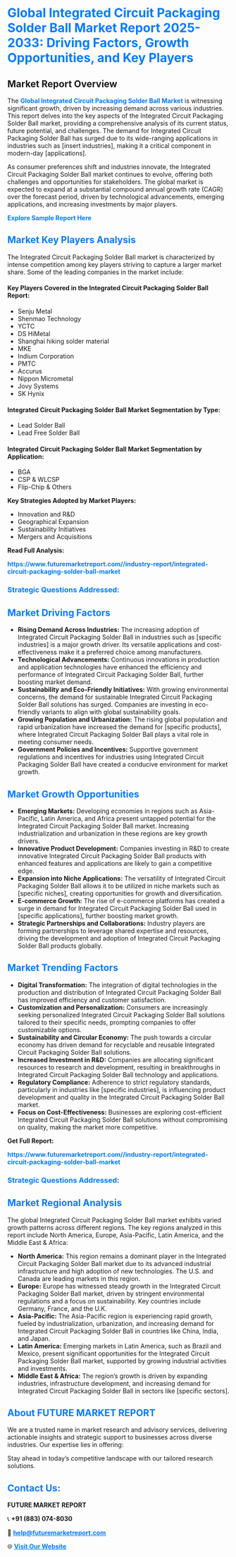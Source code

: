 <h1 style="color: #007BFF;">Global Integrated Circuit Packaging Solder Ball Market Report 2025-2033: Driving Factors, Growth Opportunities, and Key Players</h1>

<section id="overview">
<h2>Market Report Overview</h2>
<p>The <a href="https://www.futuremarketreport.com//industry-report/integrated-circuit-packaging-solder-ball-market" style="color: #007BFF; text-decoration: none;"><strong>Global Integrated Circuit Packaging Solder Ball Market</strong></a> is witnessing significant growth, driven by increasing demand across various industries. This report delves into the key aspects of the Integrated Circuit Packaging Solder Ball market, providing a comprehensive analysis of its current status, future potential, and challenges. The demand for Integrated Circuit Packaging Solder Ball has surged due to its wide-ranging applications in industries such as [insert industries], making it a critical component in modern-day [applications].</p>
<p>As consumer preferences shift and industries innovate, the Integrated Circuit Packaging Solder Ball market continues to evolve, offering both challenges and opportunities for stakeholders. The global market is expected to expand at a substantial compound annual growth rate (CAGR) over the forecast period, driven by technological advancements, emerging applications, and increasing investments by major players.</p>
</section>

<section id="overview">
<p><a href="https://www.futuremarketreport.com//request-sample/reportId=75401" style="color: #007BFF; text-decoration: none;"><strong>Explore Sample Report Here</strong></a></p>
</section>

<section id="key-players">
<h2 style="color: #007BFF;">Market Key Players Analysis</h2>
<p>The Integrated Circuit Packaging Solder Ball market is characterized by intense competition among key players striving to capture a larger market share. Some of the leading companies in the market include:</p>
<h4>Key Players Covered in the Integrated Circuit Packaging Solder Ball Report:</h4>
<ul><li>Senju Metal</li><li>Shenmao Technology</li><li>YCTC</li><li>DS HiMetal</li><li>Shanghai hiking solder material</li><li>MKE</li><li>Indium Corporation</li><li>PMTC</li><li>Accurus</li><li>Nippon Micrometal</li><li>Jovy Systems</li><li>SK Hynix</li></ul>
<h4>Integrated Circuit Packaging Solder Ball Market Segmentation by Type:</h4>
<ul><li>Lead Solder Ball</li><li>Lead Free Solder Ball</li></ul>

<h4>Integrated Circuit Packaging Solder Ball Market Segmentation by Application:</h4>
<ul><li>BGA</li><li>CSP &amp; WLCSP</li><li>Flip-Chip &amp; Others</li></ul>
<p><strong>Key Strategies Adopted by Market Players:</strong></p>
<ul>
<li>Innovation and R&D</li>
<li>Geographical Expansion</li>
<li>Sustainability Initiatives</li>
<li>Mergers and Acquisitions</li>
</ul>
</section>

<section>
<p><strong>Read Full Analysis: </strong></p><a href="https://www.futuremarketreport.com//industry-report/integrated-circuit-packaging-solder-ball-market" style="color: #007BFF; text-decoration: none;"><strong>https://www.futuremarketreport.com//industry-report/integrated-circuit-packaging-solder-ball-market</strong></a>
<h3 style="color: #007BFF;">Strategic Questions Addressed:</h3>
</section>

<section id="driving-factors">
<h2 style="color: #007BFF;">Market Driving Factors</h2>
<ul>
<li><strong>Rising Demand Across Industries:</strong> The increasing adoption of Integrated Circuit Packaging Solder Ball in industries such as [specific industries] is a major growth driver. Its versatile applications and cost-effectiveness make it a preferred choice among manufacturers.</li>
<li><strong>Technological Advancements:</strong> Continuous innovations in production and application technologies have enhanced the efficiency and performance of Integrated Circuit Packaging Solder Ball, further boosting market demand.</li>
<li><strong>Sustainability and Eco-Friendly Initiatives:</strong> With growing environmental concerns, the demand for sustainable Integrated Circuit Packaging Solder Ball solutions has surged. Companies are investing in eco-friendly variants to align with global sustainability goals.</li>
<li><strong>Growing Population and Urbanization:</strong> The rising global population and rapid urbanization have increased the demand for [specific products], where Integrated Circuit Packaging Solder Ball plays a vital role in meeting consumer needs.</li>
<li><strong>Government Policies and Incentives:</strong> Supportive government regulations and incentives for industries using Integrated Circuit Packaging Solder Ball have created a conducive environment for market growth.</li>
</ul>
</section>

<section id="growth-opportunities">
<h2 style="color: #007BFF;">Market Growth Opportunities</h2>
<ul>
<li><strong>Emerging Markets:</strong> Developing economies in regions such as Asia-Pacific, Latin America, and Africa present untapped potential for the Integrated Circuit Packaging Solder Ball market. Increasing industrialization and urbanization in these regions are key growth drivers.</li>
<li><strong>Innovative Product Development:</strong> Companies investing in R&D to create innovative Integrated Circuit Packaging Solder Ball products with enhanced features and applications are likely to gain a competitive edge.</li>
<li><strong>Expansion into Niche Applications:</strong> The versatility of Integrated Circuit Packaging Solder Ball allows it to be utilized in niche markets such as [specific niches], creating opportunities for growth and diversification.</li>
<li><strong>E-commerce Growth:</strong> The rise of e-commerce platforms has created a surge in demand for Integrated Circuit Packaging Solder Ball used in [specific applications], further boosting market growth.</li>
<li><strong>Strategic Partnerships and Collaborations:</strong> Industry players are forming partnerships to leverage shared expertise and resources, driving the development and adoption of Integrated Circuit Packaging Solder Ball products globally.</li>
</ul>
</section>

<section id="trending-factors">
<h2 style="color: #007BFF;">Market Trending Factors</h2>
<ul>
<li><strong>Digital Transformation:</strong> The integration of digital technologies in the production and distribution of Integrated Circuit Packaging Solder Ball has improved efficiency and customer satisfaction.</li>
<li><strong>Customization and Personalization:</strong> Consumers are increasingly seeking personalized Integrated Circuit Packaging Solder Ball solutions tailored to their specific needs, prompting companies to offer customizable options.</li>
<li><strong>Sustainability and Circular Economy:</strong> The push towards a circular economy has driven demand for recyclable and reusable Integrated Circuit Packaging Solder Ball solutions.</li>
<li><strong>Increased Investment in R&D:</strong> Companies are allocating significant resources to research and development, resulting in breakthroughs in Integrated Circuit Packaging Solder Ball technology and applications.</li>
<li><strong>Regulatory Compliance:</strong> Adherence to strict regulatory standards, particularly in industries like [specific industries], is influencing product development and quality in the Integrated Circuit Packaging Solder Ball market.</li>
<li><strong>Focus on Cost-Effectiveness:</strong> Businesses are exploring cost-efficient Integrated Circuit Packaging Solder Ball solutions without compromising on quality, making the market more competitive.</li>
</ul>
</section>

<section>
<p><strong>Get Full Report: </strong></p><a href="https://www.futuremarketreport.com//industry-report/integrated-circuit-packaging-solder-ball-market" style="color: #007BFF; text-decoration: none;"><strong>https://www.futuremarketreport.com//industry-report/integrated-circuit-packaging-solder-ball-market</strong></a>
<h3 style="color: #007BFF;">Strategic Questions Addressed:</h3>
</section>


<section id="regional-analysis">
<h2 style="color: #007BFF;">Market Regional Analysis</h2>
<p>The global Integrated Circuit Packaging Solder Ball market exhibits varied growth patterns across different regions. The key regions analyzed in this report include North America, Europe, Asia-Pacific, Latin America, and the Middle East & Africa:</p>
<ul>
<li><strong>North America:</strong> This region remains a dominant player in the Integrated Circuit Packaging Solder Ball market due to its advanced industrial infrastructure and high adoption of new technologies. The U.S. and Canada are leading markets in this region.</li>
<li><strong>Europe:</strong> Europe has witnessed steady growth in the Integrated Circuit Packaging Solder Ball market, driven by stringent environmental regulations and a focus on sustainability. Key countries include Germany, France, and the U.K.</li>
<li><strong>Asia-Pacific:</strong> The Asia-Pacific region is experiencing rapid growth, fueled by industrialization, urbanization, and increasing demand for Integrated Circuit Packaging Solder Ball in countries like China, India, and Japan.</li>
<li><strong>Latin America:</strong> Emerging markets in Latin America, such as Brazil and Mexico, present significant opportunities for the Integrated Circuit Packaging Solder Ball market, supported by growing industrial activities and investments.</li>
<li><strong>Middle East & Africa:</strong> The region’s growth is driven by expanding industries, infrastructure development, and increasing demand for Integrated Circuit Packaging Solder Ball in sectors like [specific sectors].</li>
</ul>
</section>

<footer>
<h2 style="color: #007BFF;">About FUTURE MARKET REPORT</h2>
<p>We are a trusted name in market research and advisory services, delivering actionable insights and strategic support to businesses across diverse industries. Our expertise lies in offering:</p>

<p>Stay ahead in today’s competitive landscape with our tailored research solutions.</p>

<h2 style="color: #007BFF;">Contact Us:</h2>
<p><strong>FUTURE MARKET REPORT</strong></p>
<p>📞 <strong>+91 (883) 074-8030</strong></p>
<p>📧 <strong><a href="mailto:help@futuremarketreport.com" style="color: #007BFF;">help@futuremarketreport.com</a></strong></p>
<p>🌐 <strong><a href="https://www.futuremarketreport.com/" style="color: #007BFF;">Visit Our Website</a></strong></p>
</footer>
